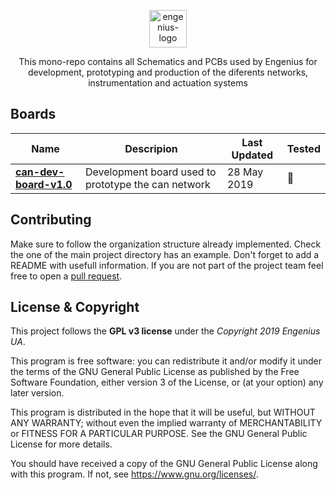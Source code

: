 <p align="center"><a href="http://engeniusteam.web.ua.pt/" target="_blank"><img height="60" src="./docs/engeniusLogo.png" alt="engenius-logo"></a>
</p>

<p align="center">This mono-repo contains all Schematics and PCBs used by Engenius for development, prototyping and production of the diferents networks, instrumentation and actuation systems

## Boards

| Name  | Descripion | Last Updated | Tested
| ------------- | ------------- | ------------- | ------------- |
| [__can-dev-board-v1.0__](https://github.com/engenius/hardware/tree/master/hardware/can-dev-board)  |  Development board used to prototype the can network | 28 May 2019 | :red_circle:

## Contributing

Make sure to follow the organization structure
already implemented. Check the one of the main project directory has an example. Don't forget to add a README with usefull information.
If you are not part of the project team feel free to open a [pull request](https://help.github.com/en/articles/about-pull-requests). 


## License & Copyright

This project follows the __GPL v3 license__ under the _Copyright 2019 Engenius UA_.

This program is free software: you can redistribute it and/or modify
it under the terms of the GNU General Public License as published by
the Free Software Foundation, either version 3 of the License, or
(at your option) any later version.

This program is distributed in the hope that it will be useful,
but WITHOUT ANY WARRANTY; without even the implied warranty of
MERCHANTABILITY or FITNESS FOR A PARTICULAR PURPOSE.  See the
GNU General Public License for more details.

You should have received a copy of the GNU General Public License
along with this program.  If not, see <https://www.gnu.org/licenses/>.
